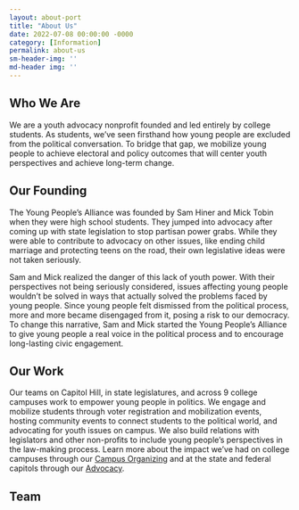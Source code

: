 ```yaml
---
layout: about-port
title: "About Us"
date: 2022-07-08 00:00:00 -0000
category: [Information]
permalink: about-us
sm-header-img: ''
md-header img: ''
---
```


## Who We Are

We are a youth advocacy nonprofit founded and led entirely by college students. As students, we’ve seen firsthand how young people are excluded from the political conversation.  To bridge that gap, we mobilize young people to achieve electoral and policy outcomes that will center youth perspectives and achieve long-term change. 

## Our Founding

The Young People’s Alliance was founded by Sam Hiner and Mick Tobin when they were high school students. They jumped into advocacy after coming up with state legislation to stop partisan power grabs. While they were able to contribute to advocacy on other issues, like ending child marriage and protecting teens on the road, their own legislative ideas were not taken seriously.

Sam and Mick realized the danger of this lack of youth power. With their perspectives not being seriously considered, issues affecting young people wouldn’t be solved in ways that actually solved the problems faced by young people. Since young people felt dismissed from the political process, more and more became disengaged from it, posing a risk  to our democracy. To change this narrative, Sam and Mick started the Young People’s Alliance to give young people a real voice in the political process and to encourage long-lasting civic engagement.

## Our Work

Our teams on Capitol Hill, in state legislatures, and across 9 college campuses work to empower young people in politics. We engage and mobilize students through voter registration and mobilization events, hosting community events to connect students to the political world, and advocating for youth issues on campus. We also build relations with legislators and other non-profits to include young people’s perspectives in the law-making process. Learn more about the impact we’ve had on college campuses through our [Campus Organizing]('../organizing') and at the state and federal capitols through our [Advocacy]('../advocacy').

## Team

<!--
## Stay Up to Date
Sign up for our newsletter for updates on our work, petitions and protests you can support, and voting information.

<form class="rendered-form" action="https://docs.google.com/forms/u/0/d/e/1FAIpQLSdirKg5havotWp2KCw5m9nAfdApCesO9lVnJ5zc8SwXRuffxA/formResponse"  method="post" target="hidden_iframe" onsubmit="submitted=true;">
    <div class="row">
        <div class="formbuilder-text form-group field-entry-273742155 col-xs-12 col-md-5">
            <label for="entry-273742155" class="formbuilder-text-label">First Name
                <span class="formbuilder-required">*</span></label>
            <input type="text" class="form-control" name="entry.273742155" access="false" id="entry-273742155" required="required" aria-required="true">
        </div>
        <div class="formbuilder-text form-group field-entry-439177223 col-xs-12 col-md-5 col-md-offset-2">
            <label for="entry-439177223" class="formbuilder-text-label">Last Name
                <span class="formbuilder-required">*</span></label>
            <input type="text" class="form-control" name="entry.439177223" access="false" id="entry-439177223" required="required" aria-required="true">
        </div>
    </div>
    <div class="formbuilder-text form-group field-entry-1357238476 col-xs-12">
        <label for="entry-1357238476" class="formbuilder-text-label">Email<span class="formbuilder-required">*</span></label>
        <input type="text" class="form-control" name="entry.1357238476" access="false" id="entry-1357238476" required="required" aria-required="true">
    </div>
    <div class="formbuilder-text form-group field-entry-1357718099 col-xs-12">
        <label for="entry-1357718099" class="formbuilder-text-label">Phone Number
        </label>
        <input type="text" class="form-control" name="entry.1357718099" access="false" id="entry-1357718099">
    </div>
    <div class="formbuilder-button form-group field-button-1657311047983">
        <div class="wrapper">
            <button type="submit" class="button btn-default btn" name="button-1657311047983" access="false" style="default" id="button-1657311047983">Sign Up</button>
        </div>
    </div>
</form>

<script type="text/javascript">var submitted=false;</script>
<iframe name="hidden_iframe" id="hidden_iframe" style="display:none;" onload="if(submitted)  {window.location='{{ site.url }}{{ page.url }}';}"></iframe>-->
